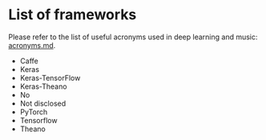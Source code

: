 # List of frameworks

Please refer to the list of useful acronyms used in deep learning and music: [acronyms.md](acronyms.md).

- Caffe
- Keras
- Keras-TensorFlow
- Keras-Theano
- No
- Not disclosed 
- PyTorch
- Tensorflow 
- Theano
  
 
